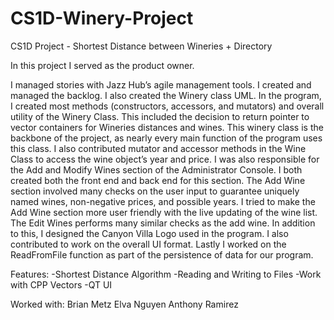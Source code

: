 # CS1D-Winery-Project
CS1D Project - Shortest Distance between Wineries + Directory

In this project I served as the product owner. 

I managed stories with Jazz Hub’s agile management tools. I created and managed the backlog. I also created the Winery class UML. In the program, I created most methods (constructors, accessors, and mutators) and overall utility of the Winery Class. This included the decision to return pointer to vector containers for Wineries distances and wines. This winery class is the backbone of the project, as nearly every main function of the program uses this class. I also contributed mutator and accessor methods in the Wine Class to access the
wine object’s year and price. I was also responsible for the Add and Modify Wines section of the Administrator Console. I both created both the front end and back end for this section. The Add Wine section involved many checks on the user input to guarantee uniquely named wines, non-negative prices, and possible years. I tried to make the Add Wine section more user friendly with the live updating of the wine list. The Edit Wines performs many similar checks as the add wine. In addition to this, I designed the Canyon Villa Logo used in the program. I also contributed to work on the overall UI format. Lastly I worked on the ReadFromFile function as part of the persistence of data for our program.

Features:
-Shortest Distance Algorithm
-Reading and Writing to Files
-Work with CPP Vectors
-QT UI

Worked with:
Brian Metz
Elva Nguyen
Anthony Ramirez
